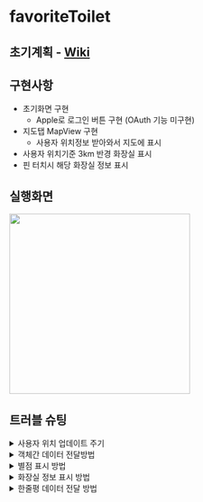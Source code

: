 # favoriteToilet

## 초기계획 - [Wiki](https://github.com/sungju-kim/favoriteToilet/wiki/7-26-프로젝트-초기-계획)

## 구현사항

- 초기화면 구현
  - Apple로 로그인 버튼 구현 (OAuth 기능 미구현)
- 지도탭 MapView 구현
  - 사용자 위치정보 받아와서 지도에 표시
- 사용자 위치기준 3km 반경 화장실  표시
- 핀 터치시 해당 화장실 정보 표시

## 실행화면

<img width="320" src="https://user-images.githubusercontent.com/78553659/184831415-fa260efd-7601-4154-ad29-7e1f051a7e74.gif">

## 트러블 슈팅
<details>
<summary>사용자 위치 업데이트 주기</summary>

### 문제

서버에 사용자 위치기반 데이터를 요청하는 주기에 대한 고민

### 고민

1. 사용자 위치를 받아올때마다 서버에 요청하여 갱신
   - 매초마다 사용자의 위치가 갱신이 될경우 매초마다 서버에 새로운 데이터를 요청
   - 서버 부하 발생 예측
2. 특정 거리를 두고 범위를 벗어났을때 서버에 요청하여 갱신
   - 사용자위치 정확도가 정확하지 않을때 계속적인 요청 발생 가능
   - 사용자가 원치 않는 갱신 가능
3. 특정 시간간격을 두고 서버에 요청하여 갱신
   - 시간간격이 짧으면 불필요한 요청 발생 가능
   - 시간간격이 길면 사용자 경험 저하 발생 가능
   - 사용자가 원치 않는 갱신 가능
4. 특정 이벤트마다 갱신 (사용자가 앱으로 다시 돌아올때, 지도탭으로 돌아올때, 사용자가 요청할때 등 )
   - 이벤트가 발생하지 않으면 위치기반 화장실 정보의 부정확성 증가

### 해결방안

특정 이벤트와 이벤트 사이의 시간차이가 길지 않을것으로 판단하여 특정이벤트마다 갱신하기로 결정

- 사용자가 원할때 갱신 가능
- 위치정보가 필요할 때만 갱신 가능

### 구현

사용자 위치정보를 받아서 메모리에 저장, 10개가 넘어가면 비우도록 로직 구현

- 서버에 화장실정보를 요청하지 않더라도 지도에는 현재 사용자위치 갱신가능

### 구현예정

특정 이벤트시 갱신

- 앱으로 돌아올때
- 지도탭으로 돌아올때
- 사용자가 요청할때

</details>
<details>
<summary>객체간 데이터 전달방법</summary>

### 문제

`MapViewModel` 과 `MapViewDeleagate` 두 객체에서 전달된 사용자 위치, 근처 화장실 정보를 바탕으로 생성된 `Marker`를 화면에 표시하기

### 고민

- `MapViewModel`에서 사용자 위치가 전달될때와 `MapViewDelegate`에서 생성된 `Marker`를 전달하는 시기가 다른 문제.

### 해결방안

- `MapViewController`에 사용자 위치 저장해두기
  - 가장 간단한 해결방법이지만, `ViewController`가 데이터를 가지고 있어야하는 문제
- 두 객체에서 값이 모두 전달되었을때 실행할 수 있도록 구현

### 구현

Rx의 `Observable.combineLatest` 메소드를 사용하여 두객체에서 값이 모두 전달되었을때 실행 하도록 구현.
</details>
<details>
<summary>별점 표시 방법</summary>

### 문제
기존에 스택뷰에 5섯개의 `UIButton`을 추가하여 사용했지만, 별 버튼이 눌렸을때 이전의 버튼의 색상을 변경한다는 단점이 존재

### 해결방안
스택뷰가아닌 `UIView`와 `mask`를 이용하여 표시

### 해결
`StarRateView`를 커스텀으로 생성하고 `backgroundView`, `foregroundView`, `visibleView`를 subView에 추가, `visibleView`의 mask를 `foregroundView` 로 만들어줌.
superView가 터치되면 `visibleView`의 `width`를 바꾸어 주는 방법으로 별점의 색을 변화시키는 방법 사용
</details>
<details>
<summary>화장실 정보 표시 방법</summary>

### 문제
기존 프로젝트의 경우 화장실의 이름, 타입 정도의 데이터만 전달하였기에 `Marker`의 정보를 전달하는 방식으로 사용.

### 고민
현재 프로젝트의 경우 유저의 별점정보, 저장된 한줄평 정보를 보여줘야하며, `Marker`에 모든 정보를 담기에는 메모리 용량이 많이 필요하다고 판단.

### 해결방안
`Marker`에 ID값을 저장하고, 핀 터치시 해당 ID값을 전달해주는 방법을 사용하여 `DetailView`로 이동시 서버로부터 해당 화장실정보를 요청.

### 구현
`MapViewModel`에 `[UUID: Toilet]` 형태로 저장하고, 핀이 터치되었을때 해당 화장실 정보를 넘겨주는 방식으로 구현

### 구현예정
`MapViewModel`에 저장하지않고 서버에 ID값으로 화장실 정보 요청
</details>
<details>
<summary>한줄평 데이터 전달 방법 </summary>

### 문제

사용자가 한줄평을 입력했을때, `collectionView`와 서버에 모두 반영이 되어야함.

### 고민
1. 사용자가 한줄평을 입력했을때, `collectionView`에 바로 전달하여 표시할 수 있지만, 사용자가 맵뷰로 이동한후 다시 핀을 터치했을때 반영이 안됨.

### 해결방안
사용자가 한줄평을 입력 -> 서버에 저장 -> 서버로부터 한줄평 데이터 요청 -> 받아온 데이터로 한줄평 표시
</details>
